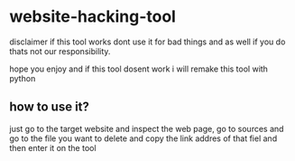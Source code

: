 # website-hacking-tool 
disclaimer if this tool works dont use it for bad things
and as well if you do thats not our responsibility.

hope you enjoy and if this tool dosent work i will remake this tool with python

how to use it?
-----
just go to the target website and inspect the web page, go to sources and go to the file you want to delete and copy the link addres of that fiel
and then enter it on the tool


